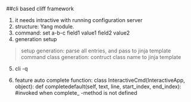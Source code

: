 
##cli based cliff framework
1. it needs intractive with running configuration server  
2. structure: Yang module.
3. command: set a-b-c field1 value1 field2 value2
4. generation setup  
> setup generation: parse all entries, and pass to jinja template
> command class generation: contruct class name to jinja template
5. cli -q

6. feature
auto complete function:
class InteractiveCmd(InteractiveApp, object):
   def completedefault(self, text, line, start_index, end_index):
   #invoked when complete_<commandname> -method is not defined
